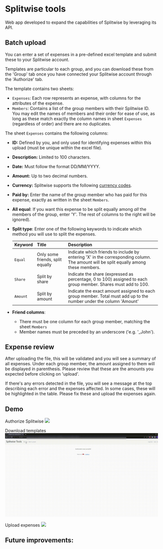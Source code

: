 # Splitwise tools

Web app developed to expand the capabilities of Splitwise by leveraging its API.

## Batch upload
You can enter a set of expenses in a pre-defined excel template and submit these to your Splitwise account. 

Templates are particular to each group, and you can download these from the 'Group' tab once you have connected your Splitwise account through the 'Authorize' tab.

The template contains two sheets:
* ``Expenses``: Each row represents an expense, with columns for the attributes of the expense.
* ``Members``: Contains a list of the group members with their Splitwise ID. You may edit the names of members and their order for ease of use, as long as these match exactly the column names in sheet ``Expenses`` (regardless of order) and there are no duplicates.

The sheet ``Expenses`` contains the following columns:
  * **ID:** Defined by you, and only used for identifying expenses within this upload (must be unique within the excel file).
  * **Description:** Limited to 100 characters.
  * **Date:** Must follow the format DD/MM/YYYY.
  * **Amount:** Up to two decimal numbers.
  * **Currency:** Splitwise supports the following [currency codes](https://github.com/jadelcar/splitwise-tools/blob/3c9f5451bfe5e0db763b9336419e405cb9b944bd/static/assets/currencies.xlsx).
  * **Paid by:** Enter the name of the group member who has paid for this expense, exactly as written in the sheet ``Members``.
  * **All equal**: If you want this expense to be split equally among *all* the members of the group, enter 'Y'. The rest of columns to the right will be ignored). 
  * **Split type**: Enter one of the following keywords to indicate which method you will use to split the expenses.

    | **Keyword** 	| **Title** 	| **Description** 	|
    |---	|---	|---	|
    | ``Equal`` 	| Only some friends, split equally 	| Indicate which friends to include by entering 'X' in the corresponding column. The amount will be split equally among these members.|
    | ``Share`` 	| Split by share 	| Indicate the share (expressed as percentage, 0 to 100) assigned to each group member. Shares must add to 100. 	|
    | ``Amount`` 	| Split by amount 	| Indicate the exact amount assigned to each group member. Total must add up to the number under the column 'Amount' 	|
* **Friend columns**: 
  * There must be one column for each group member, matching the sheet ``Members``
  * Member names must be preceded by an underscore ('e.g. '_John').

## Expense review 
After uploading the file, this will be validated and you will see a summary of all expenses. Under each group member, the amount assigned to them will be displayed in parenthesis. Please review that these are the amounts you expected before clicking on 'upload'.

If there's any errors detected in the file, you will see a message at the top describing each error and the expenses affected. In some cases, these will be highlighted in the table. Please fix these and upload the expenses again.

## Demo
Authorize Splitwise
![](https://github.com/jadelcar/splitwise-tools/blob/master/Splitwise-tools-demo-download-authorize.gif)

Download templates
![](https://github.com/jadelcar/splitwise-tools/blob/master/Splitwise-tools-demo-download-template.gif)

Upload expenses
![](https://github.com/jadelcar/splitwise-tools/blob/master/Splitwise-tools-demo-upload-expenses.gif)


## Future improvements:



